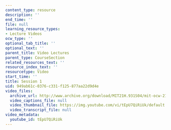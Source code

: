 ```yaml
---
content_type: resource
description: ''
end_time: ''
file: null
learning_resource_types:
- Lecture Videos
ocw_type: ''
optional_tab_title: ''
optional_text: ''
parent_title: Video Lectures
parent_type: CourseSection
related_resources_text: ''
resource_index_text: ''
resourcetype: Video
start_time: ''
title: Session 1
uid: 949ab61c-0376-c331-f125-877aa22d9d4e
video_files:
  archive_url: http://www.archive.org/download/MIT21H.931S04/mit-ocw-21h931-mccants-17mar2004-220k.mp4
  video_captions_file: null
  video_thumbnail_file: https://img.youtube.com/vi/tEpU7QiRiUk/default.jpg
  video_transcript_file: null
video_metadata:
  youtube_id: tEpU7QiRiUk
---
```

